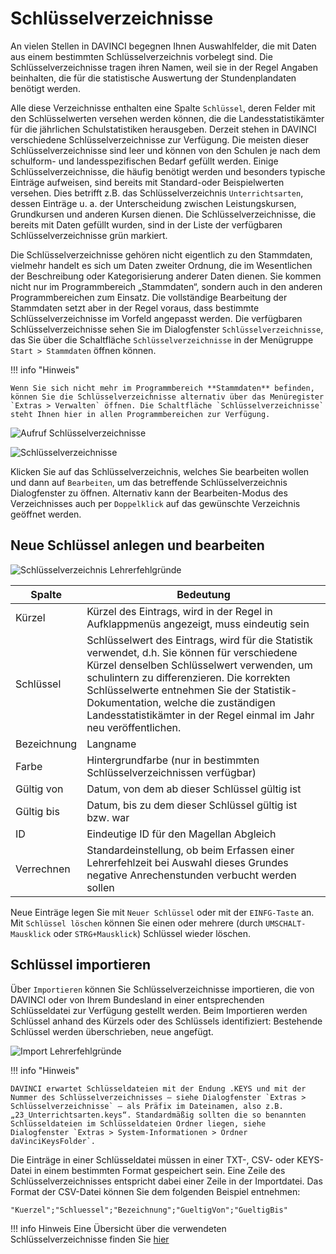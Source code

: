 # Schlüsselverzeichnisse

An vielen Stellen in DAVINCI begegnen Ihnen Auswahlfelder, die mit Daten aus einem bestimmten Schlüsselverzeichnis vorbelegt sind. Die Schlüsselverzeichnisse tragen ihren Namen, weil sie in der Regel Angaben beinhalten, die für die statistische Auswertung der Stundenplandaten benötigt werden.

Alle diese Verzeichnisse enthalten eine Spalte `Schlüssel`, deren Felder mit den Schlüsselwerten versehen werden können, die die Landesstatistikämter für die jährlichen Schulstatistiken herausgeben. Derzeit stehen in DAVINCI verschiedene Schlüsselverzeichnisse zur Verfügung. Die meisten dieser Schlüsselverzeichnisse sind leer und können von den Schulen je nach dem schulform- und landesspezifischen Bedarf gefüllt werden. Einige Schlüsselverzeichnisse, die häufig benötigt werden und besonders typische Einträge aufweisen, sind bereits mit Standard-oder Beispielwerten versehen. Dies betrifft z.B. das Schlüsselverzeichnis `Unterrichtsarten`, dessen Einträge u. a. der Unterscheidung zwischen Leistungskursen, Grundkursen und anderen Kursen dienen. Die Schlüsselverzeichnisse, die bereits mit Daten gefüllt wurden, sind in der Liste der verfügbaren
Schlüsselverzeichnisse grün markiert.

Die Schlüsselverzeichnisse gehören nicht eigentlich zu den Stammdaten, vielmehr handelt es sich um Daten zweiter Ordnung, die im Wesentlichen der Beschreibung oder Kategorisierung anderer Daten dienen. Sie kommen nicht nur im Programmbereich „Stammdaten“, sondern auch in den anderen Programmbereichen zum Einsatz. Die vollständige Bearbeitung der Stammdaten setzt aber in der Regel voraus, dass bestimmte Schlüsselverzeichnisse im Vorfeld angepasst werden.
Die verfügbaren Schlüsselverzeichnisse sehen Sie im Dialogfenster ``Schlüsselverzeichnisse``, das Sie über die Schaltfläche `Schlüsselverzeichnisse` in der Menügruppe `Start > Stammdaten` öffnen können.

!!! info "Hinweis"

    Wenn Sie sich nicht mehr im Programmbereich **Stammdaten** befinden, können Sie die Schlüsselverzeichnisse alternativ über das Menüregister `Extras > Verwalten` öffnen. Die Schaltfläche `Schlüsselverzeichnisse` steht Ihnen hier in allen Programmbereichen zur Verfügung. 

![Aufruf Schlüsselverzeichnisse](/assets/images/Aufruf.Schlüsselverzeichnisse.png)

![Schlüsselverzeichnisse](/assets/images/Schlüsselverzeichnisse.png)

Klicken Sie auf das Schlüsselverzeichnis, welches Sie bearbeiten wollen und dann auf `Bearbeiten`, um das betreffende Schlüsselverzeichnis Dialogfenster zu öffnen. Alternativ kann der Bearbeiten-Modus des Verzeichnisses auch per ``Doppelklick`` auf das gewünschte Verzeichnis geöffnet werden.

## Neue Schlüssel anlegen und bearbeiten

![Schlüsselverzeichnis Lehrerfehlgründe](/assets/images/Lehrerfehlgruende01.png)

Spalte | Bedeutung
-|-
Kürzel |Kürzel des Eintrags, wird in der Regel in Aufklappmenüs angezeigt, muss eindeutig sein
Schlüssel |Schlüsselwert des Eintrags, wird für die Statistik verwendet, d.h. Sie können für verschiedene Kürzel denselben Schlüsselwert verwenden, um schulintern zu differenzieren. Die korrekten Schlüsselwerte entnehmen Sie der Statistik-Dokumentation, welche die zuständigen Landesstatistikämter in der Regel einmal im Jahr neu veröffentlichen.
Bezeichnung | Langname
Farbe |Hintergrundfarbe (nur in bestimmten Schlüsselverzeichnissen verfügbar)
Gültig von |Datum, von dem ab dieser Schlüssel gültig ist
Gültig bis |Datum, bis zu dem dieser Schlüssel gültig ist bzw. war
ID |Eindeutige ID für den Magellan Abgleich
Verrechnen |Standardeinstellung, ob beim Erfassen einer Lehrerfehlzeit bei Auswahl dieses Grundes negative Anrechenstunden verbucht werden sollen

Neue Einträge legen Sie mit `Neuer Schlüssel` oder mit der `EINFG-Taste` an. Mit `Schlüssel löschen` können Sie einen oder mehrere (durch ``UMSCHALT-Mausklick`` oder ``STRG+Mausklick``) Schlüssel wieder löschen.

## Schlüssel importieren

Über ``Importieren`` können Sie Schlüsselverzeichnisse importieren, die von DAVINCI oder von Ihrem Bundesland in einer entsprechenden Schlüsseldatei zur Verfügung gestellt werden. Beim Importieren werden Schlüssel anhand des Kürzels oder des Schlüssels identifiziert: Bestehende Schlüssel werden überschrieben, neue angefügt.

![Import Lehrerfehlgründe](/assets/images/Lehrerfehlgruende.Import01.png)

!!! info "Hinweis"

    DAVINCI erwartet Schlüsseldateien mit der Endung .KEYS und mit der Nummer des Schlüsselverzeichnisses – siehe Dialogfenster `Extras > Schlüsselverzeichnisse` – als Präfix im Dateinamen, also z.B. „23_Unterrichtsarten.keys“. Standardmäßig sollten die so benannten Schlüsseldateien im Schlüsseldateien Ordner liegen, siehe Dialogfenster `Extras > System-Informationen > Ordner daVinciKeysFolder`.

Die Einträge in einer Schlüsseldatei müssen in einer TXT-, CSV- oder KEYS-Datei in einem bestimmten Format gespeichert sein. Eine Zeile des Schlüsselverzeichnisses entspricht dabei einer Zeile in der Importdatei. Das Format der CSV-Datei können Sie dem folgenden Beispiel entnehmen:

```
"Kuerzel";"Schluessel";"Bezeichnung";"GueltigVon";"GueltigBis"
```

!!! info Hinweis
    Eine Übersicht über die verwendeten Schlüsselverzeichnisse finden Sie [hier](/00.allgemein/schluesselverzeichnisse/)
